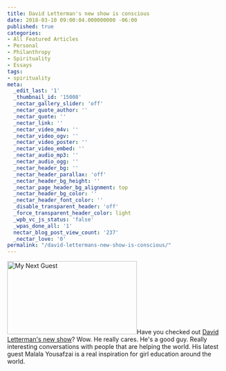 ```yaml
---
title: David Letterman's new show is conscious
date: 2018-03-10 09:00:04.000000000 -06:00
published: true
categories:
- All Featured Articles
- Personal
- Philanthropy
- Spirituality
- Essays
tags:
- spirituality
meta:
  _edit_last: '1'
  _thumbnail_id: '15008'
  _nectar_gallery_slider: 'off'
  _nectar_quote_author: ''
  _nectar_quote: ''
  _nectar_link: ''
  _nectar_video_m4v: ''
  _nectar_video_ogv: ''
  _nectar_video_poster: ''
  _nectar_video_embed: ''
  _nectar_audio_mp3: ''
  _nectar_audio_ogg: ''
  _nectar_header_bg: ''
  _nectar_header_parallax: 'off'
  _nectar_header_bg_height: ''
  _nectar_page_header_bg_alignment: top
  _nectar_header_bg_color: ''
  _nectar_header_font_color: ''
  _disable_transparent_header: 'off'
  _force_transparent_header_color: light
  _wpb_vc_js_status: 'false'
  _wpas_done_all: '1'
  nectar_blog_post_view_count: '237'
  _nectar_love: '0'
permalink: "/david-lettermans-new-show-is-conscious/"
---
```

<a href="https://www.netflix.com/title/80209096"><img class="alignright wp-image-15008 size-medium" src="{{ site.baseurl }}/posts/2018/03/My-Next-Guest-300x169.jpeg" alt="My Next Guest" width="300" height="169" /></a>Have you checked out <a href="https://www.netflix.com/title/80209096">David Letterman's new show</a>? Wow. He really cares. He's a good guy. Really interesting conversations with people that are helping the world. His latest guest Malala Yousafzai is a real inspiration for girl education around the world.

&nbsp;</p>
